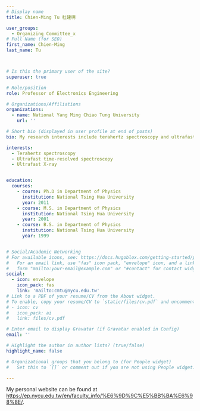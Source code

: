 ```yaml
---
# Display name
title: Chien-Ming Tu 杜建明

user_groups:
  - Organizing Committee_x
# Full Name (for SEO)
first_name: Chien-Ming
last_name: Tu



# Is this the primary user of the site?
superuser: true

# Role/position
role: Professor of Electronics Engineering

# Organizations/Affiliations
organizations:
  - name: National Yang Ming Chiao Tung University
    url: ''

# Short bio (displayed in user profile at end of posts)
bio: My research interests include terahertz spectroscopy and ultrafast time-resolved spectroscopy of condensed matters.

interests:
  - Terahertz spectroscopy
  - Ultrafast time-resolved spectroscopy
  - Ultrafast X-ray


education:
  courses:
    - course: Ph.D in Department of Physics
      institution: National Tsing Hua University
      year: 2011
    - course: M.S. in Department of Physics
      institution: National Tsing Hua University
      year: 2001
    - course: B.S. in Department of Physics
      institution: National Tsing Hua University
      year: 1999


# Social/Academic Networking
# For available icons, see: https://docs.hugoblox.com/getting-started/page-builder/#icons
#   For an email link, use "fas" icon pack, "envelope" icon, and a link in the
#   form "mailto:your-email@example.com" or "#contact" for contact widget.
social:
  - icon: envelope
    icon_pack: fas
    link: 'mailto:cmtu@nycu.edu.tw'
# Link to a PDF of your resume/CV from the About widget.
# To enable, copy your resume/CV to `static/files/cv.pdf` and uncomment the lines below.
# - icon: cv
#   icon_pack: ai
#   link: files/cv.pdf

# Enter email to display Gravatar (if Gravatar enabled in Config)
email: ''

# Highlight the author in author lists? (true/false)
highlight_name: false

# Organizational groups that you belong to (for People widget)
#   Set this to `[]` or comment out if you are not using People widget.

---
```


My personal website can be found at https://ep.nycu.edu.tw/en/faculty_info/%E6%9D%9C%E5%BB%BA%E6%98%8E/.

 

